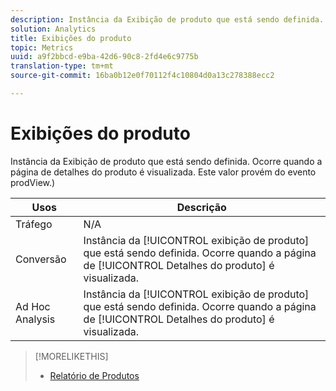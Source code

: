 ```yaml
---
description: Instância da Exibição de produto que está sendo definida. Ocorre quando a página de detalhes do produto é visualizada. Este valor provém do evento prodView.)
solution: Analytics
title: Exibições do produto
topic: Metrics
uuid: a9f2bbcd-e9ba-42d6-90c8-2fd4e6c9775b
translation-type: tm+mt
source-git-commit: 16ba0b12e0f70112f4c10804d0a13c278388ecc2

---
```



# Exibições do produto

Instância da Exibição de produto que está sendo definida. Ocorre quando a página de detalhes do produto é visualizada. Este valor provém do evento prodView.)

| Usos | Descrição |
|---|---|
| Tráfego | N/A |
| Conversão | Instância da [!UICONTROL exibição de produto] que está sendo definida. Ocorre quando a página de [!UICONTROL Detalhes do produto] é visualizada. |
| Ad Hoc Analysis | Instância da [!UICONTROL exibição de produto] que está sendo definida. Ocorre quando a página de [!UICONTROL Detalhes do produto] é visualizada. |

>[!MORELIKETHIS]
>
>* [Relatório de Produtos](/help/components/c-variables/dimensionslist/reports-products.md)

